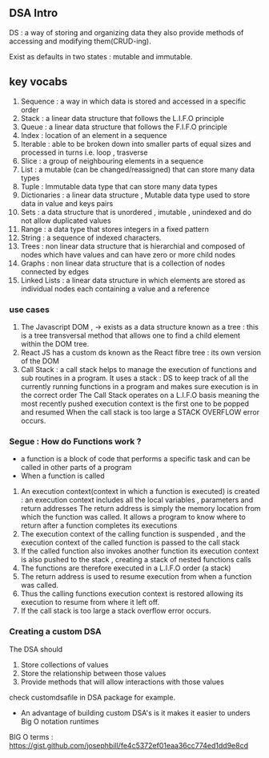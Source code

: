 ## DSA Intro 
DS : a way of storing and organizing data 
they also provide methods of accessing and modifying them(CRUD-ing). 

Exist as defaults in two states : mutable and immutable.

## key vocabs 
1. Sequence : a way in which data is stored and accessed in a specific order 
2. Stack :  a linear data structure that follows the L.I.F.O principle 
3. Queue : a linear data structure that follows the F.I.F.O principle 
4. Index : location of an element in a sequence 
5. Iterable : able to be broken down into smaller parts of equal sizes and processed in turns i.e. loop , trasverse 
6. Slice : a group of neighbouring elements in a sequence 
7. List : a mutable (can be changed/reassigned) that can store many data types 
8. Tuple : Immutable data type that can store many data types 
9. Dictionaries : a linear data structure , Mutable data type used to store data in value and keys pairs
10. Sets : a data structure that is unordered , imutable , unindexed and do not allow duplicated values 
11. Range : a data type that stores integers in a fixed pattern 
12. String : a sequence of indexed characters.
13. Trees : non linear data structure that is hierarchial and composed of nodes which have values and can have zero or more child nodes 
14. Graphs : non linear data structure that is a collection of nodes connected by edges 
15. Linked Lists : a linear data structure in which elements are stored as individual nodes each containing a value and a reference 

### use cases 
1. The Javascript DOM , -> exists as a data structure known as a tree : this is a tree transversal method that allows one to find a child element within the DOM tree.
2. React JS has a custom ds known as the React fibre tree : its own version of the DOM 
3. Call Stack : a call stack helps to manage the execution of functions and sub routines in a program.
It uses a stack : DS to keep track of all the currently running functions in a program and makes sure execution is in the correct order 
The Call Stack operates on a L.I.F.O basis meaning the most recently pushed execution context is the first one to be popped and resumed 
When the call stack is too large a STACK OVERFLOW error occurs.

### Segue : How do Functions work ? 
- a function is a block of code that performs a specific task and can be called in other parts of a program 
- When a function is called
1. An execution context(context in which a function is executed) is created : an execution context includes all the local variables , parameters and return addresses
The return address is simply the memory location from which the function was called. It allows a program to know where to return after a function completes its executions  
2. The execution context of the calling function is suspended , and the execution context of the called function is passed to the call stack 
3. If the called function also invokes another function its execution context is also pushed to the stack , creating a stack of nested functions calls 
4. The functions are therefore executed in a L.I.F.O order (a stack)
5. The return address is used to resume execution from when a function was called. 
6. Thus the calling functions execution context is restored allowing its execution to resume from where it left off. 
7. If the call stack is too large a stack overflow error occurs. 

### Creating a custom DSA 
The DSA should 
1. Store collections of values
2. Store the relationship between those values 
3. Provide methods that will allow interactions with those values

check customdsafile in DSA package for example. 

- An advantage of building custom DSA's is it makes it easier to unders Big O notation runtimes 

BIG O terms : https://gist.github.com/josephbill/fe4c5372ef01eaa36cc774ed1dd9e8cd


